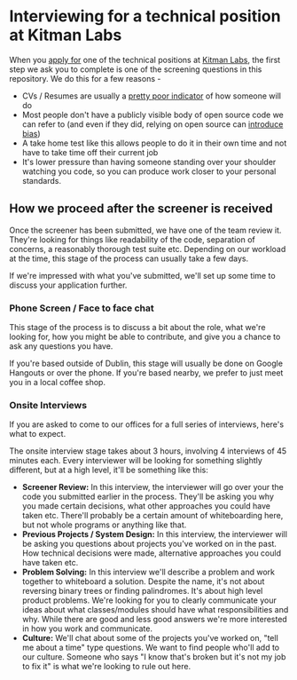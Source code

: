 # Interviewing for a technical position at Kitman Labs
When you [apply for](https://kitman.workable.com) one of the technical positions at [Kitman Labs](http://kitmanlabs.com), the first step we ask you to complete is one of the screening questions in this repository. We do this for a few reasons -

- CVs / Resumes are usually a [pretty poor indicator](http://blog.alinelerner.com/resumes-suck-heres-the-data/) of how someone will do
- Most people don't have a publicly visible body of open source code we can refer to (and even if they did, relying on open source can [introduce bias](https://www.ashedryden.com/blog/the-ethics-of-unpaid-labor-and-the-oss-community))
- A take home test like this allows people to do it in their own time and not have to take time off their current job
- It's lower pressure than having someone standing over your shoulder watching you code, so you can produce work closer to your personal standards.

## How we proceed after the screener is received
Once the screener has been submitted, we have one of the team review it. They're looking for things like readability of the code, separation of concerns, a reasonably thorough test suite etc. Depending on our workload at the time, this stage of the process can usually take a few days.

If we're impressed with what you've submitted, we'll set up some time to discuss your application further.

### Phone Screen / Face to face chat
This stage of the process is to discuss a bit about the role, what we're looking for, how you might be able to contribute, and give you a chance to ask any questions you have.

If you're based outside of Dublin, this stage will usually be done on Google Hangouts or over the phone. If you're based nearby, we prefer to just meet you in a local coffee shop.

### Onsite Interviews
If you are asked to come to our offices for a full series of interviews, here's what to expect.

The onsite interview stage takes about 3 hours, involving 4 interviews of 45 minutes each. Every interviewer will be looking for something slightly different, but at a high level, it'll be something like this:

- **Screener Review:** In this interview, the interviewer will go over your the code you submitted earlier in the process. They'll be asking you why you made certain decisions, what other approaches you could have taken etc. There'll probably be a certain amount of whiteboarding here, but not whole programs or anything like that.
- **Previous Projects / System Design:** In this interview, the interviewer will be asking you questions about projects you've worked on in the past. How technical decisions were made, alternative approaches you could have taken etc.
- **Problem Solving:** In this interview we'll describe a problem and work together to whiteboard a solution. Despite the name, it's not about reversing binary trees or finding palindromes. It's about high level product problems. We're looking for you to clearly communicate your ideas about what classes/modules should have what responsibilities and why. While there are good and less good answers we're more interested in how you work and communicate. 
- **Culture:** We'll chat about some of the projects you've worked on, "tell me about a time" type questions. We want to find people who'll add to our culture. Someone who says "I know that's broken but it's not my job to fix it" is what we're looking to rule out here.
